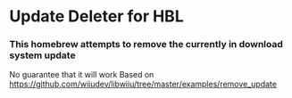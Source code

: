 # Update Deleter for HBL
### This homebrew attempts to remove the currently in download system update
No guarantee that it will work 
Based on https://github.com/wiiudev/libwiiu/tree/master/examples/remove_update
